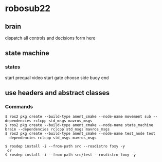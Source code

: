 # robosub22

## brain
  dispatch all controls and decisions form here

## state machine
### states
  start
  prequal video
  start gate
  choose side
  buoy
  end

## use headers and abstract classes


### Commands
```
$ ros2 pkg create --build-type ament_cmake --node-name movement sub --dependencies rclcpp std_msgs mavros_msgs
$ ros2 pkg create --build-type ament_cmake --node-name state_machine brain --dependencies rclcpp std_msgs mavros_msgs
$ ros2 pkg create --build-type ament_cmake --node-name test_node test --dependencies rclcpp std_msgs mavros_msgs

$ rosdep install -i --from-path src --rosdistro foxy -y
 or
$ rosdep install -i --from-path src/test --rosdistro foxy -y
```

